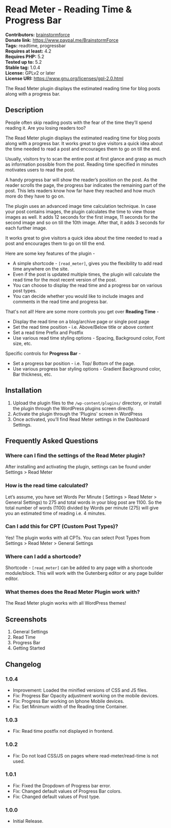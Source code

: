 # Read Meter - Reading Time & Progress Bar #
**Contributors:** [brainstormforce](https://profiles.wordpress.org/brainstormforce)  
**Donate link:** https://www.paypal.me/BrainstormForce  
**Tags:** readtime, progressbar  
**Requires at least:** 4.2  
**Requires PHP:** 5.2  
**Tested up to:** 5.2  
**Stable tag:** 1.0.4  
**License:** GPLv2 or later  
**License URI:** https://www.gnu.org/licenses/gpl-2.0.html  

The Read Meter plugin displays the estimated reading time for blog posts along with a progress bar. 

## Description ##

People often skip reading posts with the fear of the time they’ll spend reading it. Are you losing readers too? 

The Read Meter plugin displays the estimated reading time for blog posts along with a progress bar. It works great to give visitors a quick idea about the time needed to read a post and encourages them to go on till the end.

Usually, visitors try to scan the entire post at first glance and grasp as much as information possible from the post. Reading time specified in minutes motivates users to read the post. 

A handy progress bar will show the reader’s position on the post. As the reader scrolls the page, the progress bar indicates the remaining part of the post. This lets readers know how far have they reached and how much more do they have to go on. 

The plugin uses an advanced image time calculation technique. In case your post contains images, the plugin calculates the time to view those images as well. It adds 12 seconds for the first image, 11 seconds for the second image and so on till the 10th image. After that, it adds 3 seconds for each further image. 

It works great to give visitors a quick idea about the time needed to read a post and encourages them to go on till the end.

Here are some key features of the plugin -

+ A simple shortcode - `[read_meter]`,  gives you the flexibility to add read time anywhere on the site. 
+ Even if the post is updated multiple times, the plugin will calculate the read time for the most recent version of the post. 
+ You can choose to display the read time and a progress bar on various post types.
+ You can decide whether you would like to include images and comments in the read time and progress bar.

That's not all! Here are some more controls you get over **Reading Time** -

+ Display the read time on a blog/archive page or single post page 
+ Set the read time position - i.e. Above/Below title or above content
+ Set a read time Prefix and Postfix 
+ Use various read time styling options - Spacing, Background color, Font size, etc. 

Specific controls for **Progress Bar** -

+ Set a progress bar position - i.e. Top/ Bottom of the page.
+ Use various progress bar styling options - Gradient Background color, Bar thickness, etc. 

## Installation ##

1. Upload the plugin files to the `/wp-content/plugins/` directory, or install the plugin through the WordPress plugins screen directly.
2. Activate the plugin through the 'Plugins' screen in WordPress
3. Once activated, you’ll find Read Meter settings in the Dashboard Settings.

## Frequently Asked Questions ##

### Where can I find the settings of the Read Meter plugin? ###
After installing and activating the plugin, settings can be found under Settings > Read Meter 

### How is the read time calculated? ###
Let’s assume, you have set Words Per Minute ( Settings > Read Meter > General Settings) to 275 and total words in your blog post are 1100. So the total number of words (1100) divided by Words per minute (275) will give you an estimated time of reading i.e. 4 minutes. 

### Can I add this for CPT (Custom Post Types)? ###
Yes! The plugin works with all CPTs. You can select Post Types from Settings > Read Meter > General Settings 

### Where can I add a shortcode? ###
Shortcode -  `[read_meter]` can be added to any page with a shortcode module/block. This will work with the Gutenberg editor or any page builder editor. 

### What themes does the Read Meter Plugin work with? ###
The Read Meter plugin works with all WordPress themes!

## Screenshots ##
1. General Settings 
2. Read Time 
3. Progress Bar 
4. Getting Started

## Changelog ##
### 1.0.4 ###
- Improvement: Loaded the minified versions of CSS and JS files.
- Fix: Progress Bar Opacity adjustment working on the mobile devices.
- Fix: Progress Bar working on Iphone Mobile devices.
- Fix: Set Minimum width of the Reading time Container.

### 1.0.3 ###
- Fix: Read time postfix not displayed in frontend.

### 1.0.2 ###
- Fix: Do not load CSS/JS on pages where read-meter/read-time is not used.

### 1.0.1 ###
- Fix: Fixed the Dropdown of Progress bar error. 
- Fix: Changed default values of Progress Bar colors.
- Fix: Changed default values of Post type.

### 1.0.0 ###
- Initial Release.
